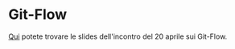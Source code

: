 # Git-Flow

[Qui](https://www.slideshare.net/sensorario/pubmi-gitflow) potete trovare le slides dell'incontro del 20 aprile sui Git-Flow.
